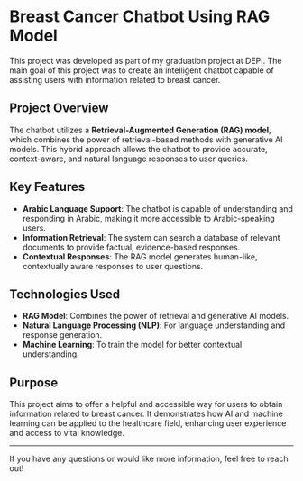 # Breast Cancer Chatbot Using RAG Model

This project was developed as part of my graduation project at DEPI. The main goal of this project was to create an intelligent chatbot capable of assisting users with information related to breast cancer.

## Project Overview
The chatbot utilizes a **Retrieval-Augmented Generation (RAG) model**, which combines the power of retrieval-based methods with generative AI models. This hybrid approach allows the chatbot to provide accurate, context-aware, and natural language responses to user queries.

## Key Features
- **Arabic Language Support**: The chatbot is capable of understanding and responding in Arabic, making it more accessible to Arabic-speaking users.
- **Information Retrieval**: The system can search a database of relevant documents to provide factual, evidence-based responses.
- **Contextual Responses**: The RAG model generates human-like, contextually aware responses to user questions.

## Technologies Used
- **RAG Model**: Combines the power of retrieval and generative AI models.
- **Natural Language Processing (NLP)**: For language understanding and response generation.
- **Machine Learning**: To train the model for better contextual understanding.

## Purpose
This project aims to offer a helpful and accessible way for users to obtain information related to breast cancer. It demonstrates how AI and machine learning can be applied to the healthcare field, enhancing user experience and access to vital knowledge.

---

If you have any questions or would like more information, feel free to reach out!

